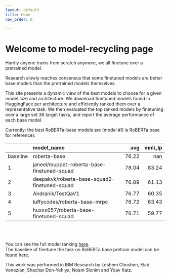 ```yaml
---
layout: default
title: Home
nav_order: 0

---
```

# Welcome to model-recycling page

Hardly anyone trains from scratch anymore, we all finetune over a pretrained model. 

Research slowly reaches consensus that some finetuned models are better base models than the pretrained models 
themselves.

This site presents a dynamic view of the best models to choose for a given model size and architecture. We download
 finetuned models found in HuggingFace per architecture and efficiently ranked them over a representative task.
 We then evaluated the top ranked models by finetuning over a large set 36 target tasks, and report the average
 performance of each base model.


Currently: the best RoBERTa-base models are (model #0 is RoBERTa base for reference):
<br>

|          | model_name                                   |   avg |   mnli_lp |
|:---------|:---------------------------------------------|------:|----------:|
| baseline | roberta-base                                 | 76.22 |    nan    |
| 1        | janeel/muppet-roberta-base-finetuned-squad   | 78.04 |     83.24 |
| 2        | deepakvk/roberta-base-squad2-finetuned-squad | 76.89 |     61.13 |
| 3        | Andranik/TestQaV1                            | 76.77 |     60.35 |
| 4        | luffycodes/roberta-base-mrpc                 | 76.72 |     63.43 |
| 5        | huxxx657/roberta-base-finetuned-squad        | 76.71 |     59.77 |

<br>
<br>

You can see the full model ranking [here](roberta_base_table.md).
<br>
The baseline of finetune the task on RoBERTa base pretrain model can be found [here](pretrain_scores_table.md).

This  work was performed in IBM Research by Leshem Choshen, Elad Venezian, Shachar Don-Yehiya, Noam Slonim and Yoav Katz.